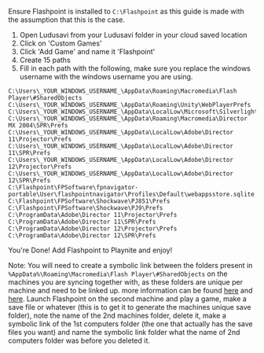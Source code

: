 Ensure Flashpoint is installed to `C:\Flashpoint` as this guide is made with the assumption that this is the case.

1. Open Ludusavi from your Ludusavi folder in your cloud saved location
2. Click on 'Custom Games'
3. Click 'Add Game' and name it 'Flashpoint'
4. Create 15 paths
5. Fill in each path with the following, make sure you replace the windows username with the windows username you are using. 
```
C:\Users\_YOUR_WINDOWS_USERNAME_\AppData\Roaming\Macromedia\Flash Player\#SharedObjects
C:\Users\_YOUR_WINDOWS_USERNAME_\AppData\Roaming\Unity\WebPlayerPrefs
C:\Users\_YOUR_WINDOWS_USERNAME_\AppData\LocalLow\Microsoft\Silverlight
C:\Users\_YOUR_WINDOWS_USERNAME_\AppData\Roaming\Macromedia\Director MX 2004\SPR\Prefs
C:\Users\_YOUR_WINDOWS_USERNAME_\AppData\LocalLow\Adobe\Director 11\Projector\Prefs
C:\Users\_YOUR_WINDOWS_USERNAME_\AppData\LocalLow\Adobe\Director 11\SPR\Prefs
C:\Users\_YOUR_WINDOWS_USERNAME_\AppData\LocalLow\Adobe\Director 12\Projector\Prefs
C:\Users\_YOUR_WINDOWS_USERNAME_\AppData\LocalLow\Adobe\Director 12\SPR\Prefs
C:\Flashpoint\FPSoftware\fpnavigator-portable\User\flashpointnavigator\Profiles\Default\webappsstore.sqlite
C:\Flashpoint\FPSoftware\Shockwave\PJ851\Prefs
C:\Flashpoint\FPSoftware\Shockwave\PJ9\Prefs
C:\ProgramData\Adobe\Director 11\Projector\Prefs
C:\ProgramData\Adobe\Director 11\SPR\Prefs
C:\ProgramData\Adobe\Director 12\Projector\Prefs
C:\ProgramData\Adobe\Director 12\SPR\Prefs
```
You're Done! Add Flashpoint to Playnite and enjoy!

Note: You will need to create a symbolic link between the folders present in `%AppData%\Roaming\Macromedia\Flash Player\#SharedObjects` on the machines you are syncing together with, as these folders are unique per machine and need to be linked up.
more information can be found [here](https://flashpointarchive.org/datahub/Save_Data_Locations) and [here](https://www.howtogeek.com/16226/complete-guide-to-symbolic-links-symlinks-on-windows-or-linux/#how-to-create-symbolic-links-with-a-graphical-tool). 
Launch Flashpoint on the second machine and play a game, make a save file or whatever (this is to get it to generate the machines unique save folder), note the name of the 2nd machines folder, delete it, make a symbolic link of the 1st computers folder (the one that actually has the save files you want) and name the symbolic link folder what the name of 2nd computers folder was before you deleted it.
